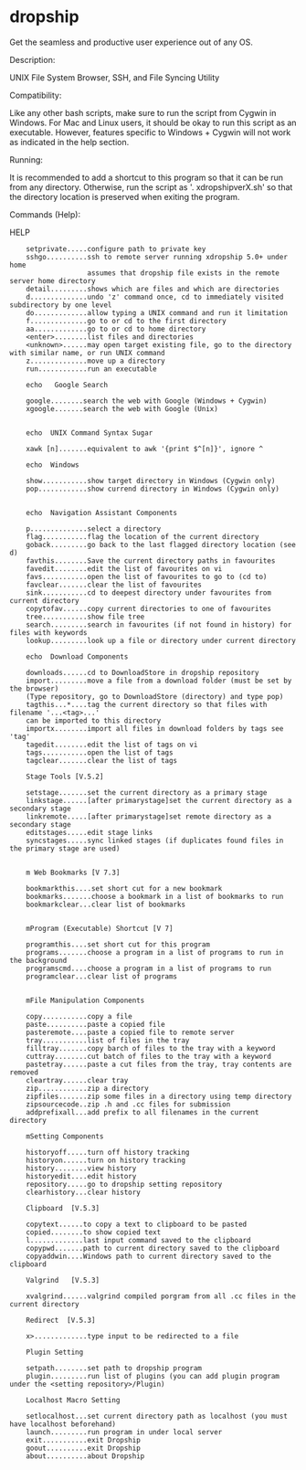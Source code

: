 dropship
========

Get the seamless and productive user experience out of any OS.

Description:

UNIX File System Browser, SSH, and File Syncing Utility 

Compatibility:

Like any other bash scripts, make sure to run the script from Cygwin in Windows.
For Mac and Linux users, it should be okay to run this script as an executable.
However, features specific to Windows + Cygwin will not work as indicated in the
help section.

Running:

It is recommended to add a shortcut to this program so that it can be run
from any directory. Otherwise, run the script as '. xdropshipverX.sh'
so that the directory location is preserved when exiting the program.


Commands (Help):
		
HELP

		setprivate.....configure path to private key  
		sshgo..........ssh to remote server running xdropship 5.0+ under home
		               assumes that dropship file exists in the remote server home directory
		detail.........shows which are files and which are directories	
		d..............undo 'z' command once, cd to immediately visited subdirectory by one level
		do.............allow typing a UNIX command and run it limitation
		f..............go to or cd to the first directory
		aa.............go to or cd to home directory
		<enter>........list files and directories
		<unknown>......may open target existing file, go to the directory with similar name, or run UNIX command
		z..............move up a directory
		run............run an executable
		
		echo   Google Search 
		
		google........search the web with Google (Windows + Cygwin)
		xgoogle.......search the web with Google (Unix)
		
		
		echo  UNIX Command Syntax Sugar  
		
		xawk [n].......equivalent to awk '{print $^[n]}', ignore ^
		
		echo  Windows  
		
		show...........show target directory in Windows (Cygwin only)
		pop............show currend directory in Windows (Cygwin only)
		
		
		echo  Navigation Assistant Components 
		
		p..............select a directory
		flag...........flag the location of the current directory
		goback.........go back to the last flagged directory location (see d)
		favthis........Save the current directory paths in favourites
		favedit........edit the list of favourites on vi		
		favs...........open the list of favourites to go to (cd to)		
		favclear.......clear the list of favourites		
		sink...........cd to deepest directory under favourites from current directory
		copytofav......copy current directories to one of favourites 	
		tree...........show file tree
		search.........search in favourites (if not found in history) for files with keywords
		lookup.........look up a file or directory under current directory
		
		echo  Download Components 
		
		downloads......cd to DownloadStore in dropship repository
		import.........move a file from a download folder (must be set by the browser)
		(Type repository, go to DownloadStore (directory) and type pop)
		tagthis...*....tag the current directory so that files with filename '...<tag>...' 
		can be imported to this directory
		importx........import all files in download folders by tags see 'tag'
		tagedit........edit the list of tags on vi		
		tags...........open the list of tags		
		tagclear.......clear the list of tags	
		
		Stage Tools [V.5.2] 
		
		setstage.......set the current directory as a primary stage
		linkstage......[after primarystage]set the current directory as a secondary stage
		linkremote.....[after primarystage]set remote directory as a secondary stage
		editstages.....edit stage links
		syncstages.....sync linked stages (if duplicates found files in the primary stage are used)
		
		
		m Web Bookmarks [V 7.3] 
		
		bookmarkthis....set short cut for a new bookmark
		bookmarks.......choose a bookmark in a list of bookmarks to run
		bookmarkclear...clear list of bookmarks
		
		
		mProgram (Executable) Shortcut [V 7] 
		
		programthis....set short cut for this program
		programs.......choose a program in a list of programs to run in the background
		programscmd....choose a program in a list of programs to run
		programclear...clear list of programs
		
		
		mFile Manipulation Components
		
		copy...........copy a file
		paste..........paste a copied file
		pasteremote....paste a copied file to remote server
		tray...........list of files in the tray
		filltray.......copy barch of files to the tray with a keyword
		cuttray........cut batch of files to the tray with a keyword
		pastetray......paste a cut files from the tray, tray contents are removed
		cleartray......clear tray
		zip............zip a directory
		zipfiles.......zip some files in a directory using temp directory
		zipsourcecode..zip .h and .cc files for submission
		addprefixall...add prefix to all filenames in the current directory
		
		mSetting Components
		
		historyoff.....turn off history tracking
		historyon......turn on history tracking
		history........view history
		historyedit....edit history
		repository.....go to dropship setting repository
		clearhistory...clear history
		
		Clipboard  [V.5.3]
		
		copytext......to copy a text to clipboard to be pasted
		copied........to show copied text
		l.............last input command saved to the clipboard
		copypwd.......path to current directory saved to the clipboard
		copyaddwin....Windows path to current directory saved to the clipboard
		
		Valgrind   [V.5.3]
		
		xvalgrind......valgrind compiled porgram from all .cc files in the current directory
		
		Redirect  [V.5.3]
		
		x>.............type input to be redirected to a file
		
		Plugin Setting
		
		setpath........set path to dropship program
		plugin.........run list of plugins (you can add plugin program under the <setting repository>/Plugin)
		
		Localhost Macro Setting
		
		setlocalhost...set current directory path as localhost (you must have localhost beforehand)
		launch.........run program in under local server		
		exit...........exit Dropship		
		goout..........exit Dropship		
		about..........about Dropship
